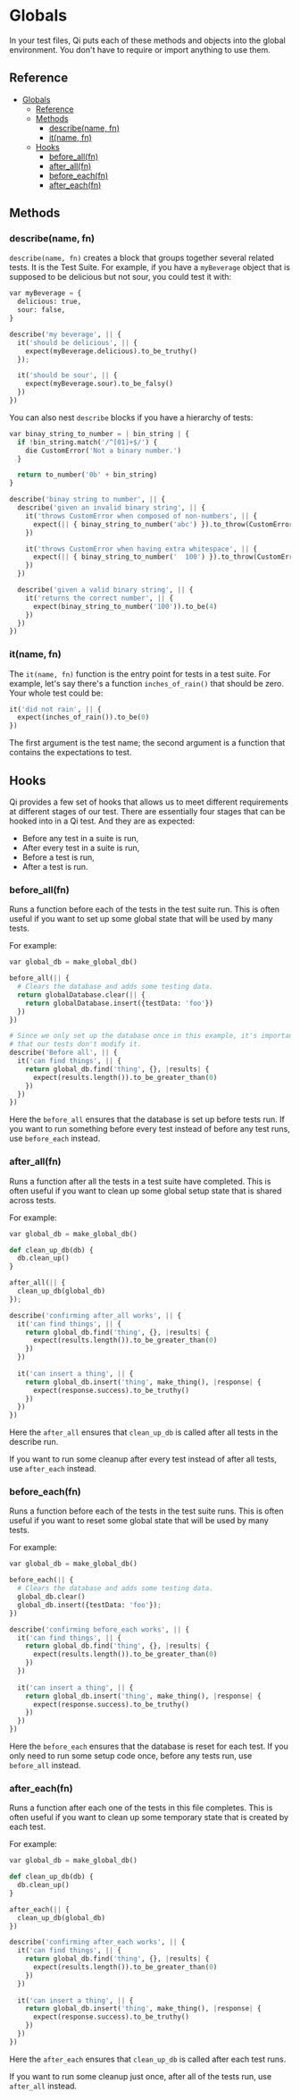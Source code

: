 # Globals

In your test files, Qi puts each of these methods and objects into the global environment. You don't have to require or import anything to use them.

## Reference

- [Globals](#globals)
  - [Reference](#reference)
  - [Methods](#methods)
    - [describe(name, fn)](#describename-fn)
    - [it(name, fn)](#itname-fn)
  - [Hooks](#hooks)
    - [before\_all(fn)](#before_allfn)
    - [after\_all(fn)](#after_allfn)
    - [before\_each(fn)](#before_eachfn)
    - [after\_each(fn)](#after_eachfn)

## Methods

### describe(name, fn)

`describe(name, fn)` creates a block that groups together several related tests. It is the Test Suite. For example, if you have a `myBeverage` object that is supposed to be delicious but not sour, you could test it with:

```py
var myBeverage = {
  delicious: true,
  sour: false,
}

describe('my beverage', || {
  it('should be delicious', || {
    expect(myBeverage.delicious).to_be_truthy()
  });

  it('should be sour', || {
    expect(myBeverage.sour).to_be_falsy()
  })
})
```

You can also nest `describe` blocks if you have a hierarchy of tests:

```py
var binay_string_to_number = | bin_string | {
  if !bin_string.match('/^[01]+$/') {
    die CustomError('Not a binary number.')
  }

  return to_number('0b' + bin_string)
}

describe('binay string to number', || {
  describe('given an invalid binary string', || {
    it('throws CustomError when composed of non-numbers', || {
      expect(|| { binay_string_to_number('abc') }).to_throw(CustomError)
    })

    it('throws CustomError when having extra whitespace', || {
      expect(|| { binay_string_to_number('  100') }).to_throw(CustomError)
    })
  })

  describe('given a valid binary string', || {
    it('returns the correct number', || {
      expect(binay_string_to_number('100')).to_be(4)
    })
  })
})
```

### it(name, fn)

The `it(name, fn)` function is the entry point for tests in a test suite. For example, let's say there's a function `inches_of_rain()` that should be zero. Your whole test could be:

```py
it('did not rain', || {
  expect(inches_of_rain()).to_be(0)
})
```

The first argument is the test name; the second argument is a function that contains the expectations to test.

## Hooks

Qi provides a few set of hooks that allows us to meet different requirements at different stages of our test. There are essentially four stages that can be hooked into in a Qi test. And they are as expected:

- Before any test in a suite is run,
- After every test in a suite is run,
- Before a test is run,
- After a test is run.

### before_all(fn)

Runs a function before each of the tests in the test suite run. This is often useful if you want to set up some global state that will be used by many tests.

For example:

```py
var global_db = make_global_db()

before_all(|| {
  # Clears the database and adds some testing data.
  return globalDatabase.clear(|| {
    return globalDatabase.insert({testData: 'foo'})
  })
})

# Since we only set up the database once in this example, it's important
# that our tests don't modify it.
describe('Before all', || {
  it('can find things', || {
    return global_db.find('thing', {}, |results| {
      expect(results.length()).to_be_greater_than(0)
    })
  })
})
```

Here the `before_all` ensures that the database is set up before tests run. If you want to run something before every test instead of before any test runs, use `before_each` instead.

### after_all(fn)

Runs a function after all the tests in a test suite have completed. This is often useful if you want to clean up some global setup state that is shared across tests. 

For example:

```py
var global_db = make_global_db()

def clean_up_db(db) {
  db.clean_up()
}

after_all(|| {
  clean_up_db(global_db)
});

describe('confirming after_all works', || {
  it('can find things', || {
    return global_db.find('thing', {}, |results| {
      expect(results.length()).to_be_greater_than(0)
    })
  })
  
  it('can insert a thing', || {
    return global_db.insert('thing', make_thing(), |response| {
      expect(response.success).to_be_truthy()
    })
  })
})
```

Here the `after_all` ensures that `clean_up_db` is called after all tests in the describe run.

If you want to run some cleanup after every test instead of after all tests, use `after_each` instead.

### before_each(fn)

Runs a function before each of the tests in the test suite runs. This is often useful if you want to reset some global state that will be used by many tests.

For example:

```py
var global_db = make_global_db()

before_each(|| {
  # Clears the database and adds some testing data.
  global_db.clear()
  global_db.insert({testData: 'foo'});
})

describe('confirming before_each works', || {
  it('can find things', || {
    return global_db.find('thing', {}, |results| {
      expect(results.length()).to_be_greater_than(0)
    })
  })
  
  it('can insert a thing', || {
    return global_db.insert('thing', make_thing(), |response| {
      expect(response.success).to_be_truthy()
    })
  })
})
```

Here the `before_each` ensures that the database is reset for each test. If you only need to run some setup code once, before any tests run, use `before_all` instead.

### after_each(fn)

Runs a function after each one of the tests in this file completes. This is often useful if you want to clean up some temporary state that is created by each test. 

For example:

```py
var global_db = make_global_db()

def clean_up_db(db) {
  db.clean_up()
}

after_each(|| {
  clean_up_db(global_db)
})

describe('confirming after_each works', || {
  it('can find things', || {
    return global_db.find('thing', {}, |results| {
      expect(results.length()).to_be_greater_than(0)
    })
  })
  
  it('can insert a thing', || {
    return global_db.insert('thing', make_thing(), |response| {
      expect(response.success).to_be_truthy()
    })
  })
})
```

Here the `after_each` ensures that `clean_up_db` is called after each test runs.

If you want to run some cleanup just once, after all of the tests run, use `after_all` instead.
